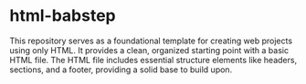 # html-babstep
This repository serves as a foundational template for creating web projects using only HTML. It provides a clean, organized starting point with a basic HTML file. The HTML file includes essential structure elements like headers, sections, and a footer, providing a solid base to build upon.
